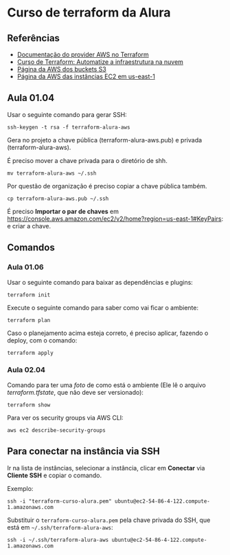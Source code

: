 
# Curso de terraform da Alura

## Referências

- [Documentação do provider AWS no Terraform](https://registry.terraform.io/providers/hashicorp/aws/latest/docs)
- [Curso de Terraform: Automatize a infraestrutura na nuvem](https://cursos.alura.com.br/course/terraform)
- [Página da AWS dos buckets S3](https://s3.console.aws.amazon.com/s3/home?region=us-east-1)
- [Página da AWS das instâncias EC2 em us-east-1](https://console.aws.amazon.com/ec2/v2/home?region=us-east-1#Instances:v=3;sort=tag:Name)

## Aula 01.04

Usar o seguinte comando para gerar SSH:
```
ssh-keygen -t rsa -f terraform-alura-aws
```
Gera no projeto a chave pública (terraform-alura-aws.pub) e privada (terraform-alura-aws).

É preciso mover a chave privada para o diretório de shh.
```
mv terraform-alura-aws ~/.ssh
```

Por questão de organização é preciso copiar a chave pública também.
```
cp terraform-alura-aws.pub ~/.ssh
```

É preciso **Importar o par de chaves** em https://console.aws.amazon.com/ec2/v2/home?region=us-east-1#KeyPairs: e criar a chave.

## Comandos

### Aula 01.06

Usar o seguinte comando para baixar as dependências e plugins:

```
terraform init
```

Execute o seguinte comando para saber como vai ficar o ambiente:
```
terraform plan
```

Caso o planejamento acima esteja correto, é preciso aplicar, fazendo o deploy, com o comando:
```
terraform apply
```

### Aula 02.04

Comando para ter uma _foto_ de como está o ambiente (Ele lê o arquivo _terraform.tfstate_, que não deve ser versionado):
```
terraform show
```

Para ver os security groups via AWS CLI:
```
aws ec2 describe-security-groups
```

## Para conectar na instância via SSH

Ir na lista de instâncias, selecionar a instância, clicar em **Conectar** via **Cliente SSH** e copiar o comando.

Exemplo:
```
ssh -i "terraform-curso-alura.pem" ubuntu@ec2-54-86-4-122.compute-1.amazonaws.com
```

Substituir o `terraform-curso-alura.pem` pela chave privada do SSH, que está em `~/.ssh/terraform-alura-aws`:
```
ssh -i ~/.ssh/terraform-alura-aws ubuntu@ec2-54-86-4-122.compute-1.amazonaws.com 
```

